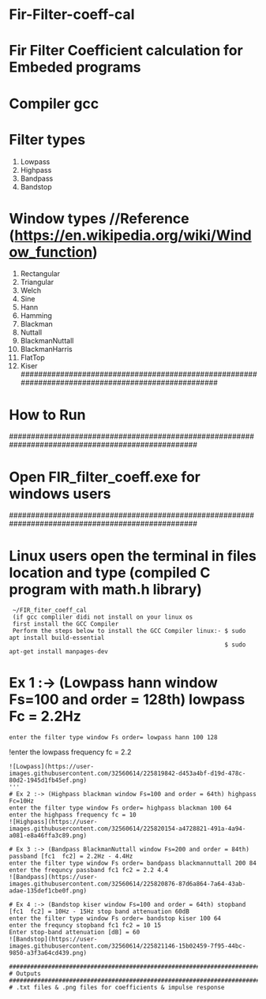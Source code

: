 # Fir-Filter-coeff-cal
# Fir Filter Coefficient calculation for Embeded programs
# Compiler gcc

# Filter types
   1. Lowpass
   2. Highpass
   3. Bandpass
   4. Bandstop

# Window types //Reference (https://en.wikipedia.org/wiki/Window_function)
   1. Rectangular    
   2. Triangular                 
   3. Welch                      
   4. Sine                       
   5. Hann                       
   6. Hamming                    
   7. Blackman                   
   8. Nuttall                    
   9. BlackmanNuttall            
   10. BlackmanHarris            
   11. FlatTop                   
   12. Kiser                      
###################################################################################################
# How to Run 
###################################################################################################
# Open FIR_filter_coeff.exe for windows users 
###################################################################################################
# Linux users open the terminal in files location and type (compiled C program with math.h library)
```
 ~/FIR_fiter_coeff_cal
 (if gcc compliler didi not install on your linux os
 first install the GCC Compiler 
 Perform the steps below to install the GCC Compiler linux:- $ sudo apt install build-essential
                                                             $ sudo apt-get install manpages-dev                                                          
```                                                            

# Ex 1 :-> (Lowpass hann window Fs=100 and order = 128th) lowpass Fc = 2.2Hz

```
enter the filter type window Fs order= lowpass hann 100 128
```
!enter the lowpass frequency  fc = 2.2
```
![Lowpass](https://user-images.githubusercontent.com/32560614/225819842-d453a4bf-d19d-478c-80d2-1945d1fb45ef.png)
'''
# Ex 2 :-> (Highpass blackman window Fs=100 and order = 64th) highpass Fc=10Hz
enter the filter type window Fs order= highpass blackman 100 64 
enter the highpass frequency fc = 10
![Highpass](https://user-images.githubusercontent.com/32560614/225820154-a4728821-491a-4a94-a081-e8a46ffa3c89.png)

# Ex 3 :-> (Bandpass BlackmanNuttall window Fs=200 and order = 84th) passband [fc1  fc2] = 2.2Hz - 4.4Hz
enter the filter type window Fs order= bandpass blackmannuttall 200 84 
enter the frequncy passband fc1 fc2 = 2.2 4.4 
![Bandpass](https://user-images.githubusercontent.com/32560614/225820876-87d6a864-7a64-43ab-adae-135def1cbe0f.png)

# Ex 4 :-> (Bandstop kiser window Fs=100 and order = 64th) stopband [fc1  fc2] = 10Hz - 15Hz stop band attenuation 60dB
enter the filter type window Fs order= bandstop kiser 100 64
enter the frequncy stopband fc1 fc2 = 10 15 
Enter stop-band attenuation [dB] = 60
![Bandstop](https://user-images.githubusercontent.com/32560614/225821146-15b02459-7f95-44bc-9850-a3f3a64cd439.png)

#####################################################################################################
# Outputs
#####################################################################################################
# .txt files & .png files for coefficients & impulse response
